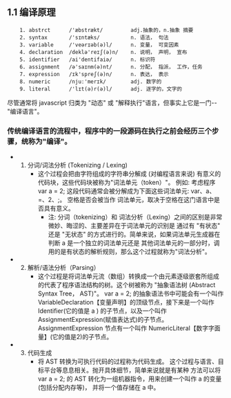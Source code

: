## 1.1 编译原理

``` base 
    1. abstrct      /'æbstrækt/         adj.抽象的，n.抽象 摘要
    2. syntax       /'sɪntæks/          n. 语法， 句法
    3. variable     /'veərɪəb(ə)l/      n. 变量， 可变因素
    4. declaration  /deklə'reɪʃ(ə)n/    n. 说明， 声明， 宣布
    5. identifier   /ai'dentifaiə/      n. 标识符
    6. assignment   /ə'saɪnm(ə)nt/      n. 分配， 指派， 工作，任务
    7. expression   /ɪk'spreʃ(ə)n/      n. 表达， 表示
    8. numeric      /njuː'merɪk/        adj. 数字的
    9. literal      /'lɪt(ə)r(ə)l/      adj. 逐字的，文字的
```



  尽管通常将 javascript 归类为 "动态" 或 "解释执行"语言，但事实上它是一门--"编译语言"。 
  ### 传统编译语言的流程中，程序中的一段源码在执行之前会经历三个步骤，统称为"编译"。
  - 1. 分词/词法分析 (Tokenizing / Lexing)
        + 这个过程会把由字符组成的字符串分解成 (对编程语言来说) 有意义的代码块，这些代码块被称为"词法单元（token）"。
          例如: 考虑程序 var a = 2; 这段代码通常会被分解成为下面这些词法单元: var、a、=、2、;。 空格是否会被当作
          词法单元，取决于空格在这门语言中是否具有意义。 
          - 注: 分词（tokenizing）和 词法分析（Lexing）之间的区别是非常微妙、晦涩的、主要差异在于词法单元的识别是
            通过有 "有状态" 还是 "无状态" 的方式进行的。简单来说，如果词法单元生成器在判断 a 是一个独立的词法单元还是
            其他词法单元的一部分时，调用的是有状态的解析规则，那么这个过程就称为"词法分析"。
         
  - 2. 解析/语法分析（Parsing）
        + 这个过程是将词法单元流（数组）转换成一个由元素逐级嵌套所组成的代表了程序语法结构的树。这个树被称为 "抽象语法树
         (Abstract Syntax Tree， AST)"。
          var a = 2; 的抽象语法书中可能会有一个叫作 VariableDeclaration【变量声明】的顶级节点，接下来是一个叫作 
          Identifier(它的值是 a ) 的子节点，以及一个叫作 AssignmentExpression(赋值表达式)的子节点。 AssignmentExpression 
          节点有一个叫作 NumericLiteral【数字字面量】(它的值是2)的子节点。
          
  - 3. 代码生成
        + 将 AST 转换为可执行代码的过程称为代码生成。 这个过程与语言、目标平台等息息相关。抛开具体细节，简单来说就是有某种
         方法可以将 var a = 2; 的 AST 转化为一组机器指令，用来创建一个叫作 a 的变量 (包括分配内存等)， 并将一个值存储在 a 中。